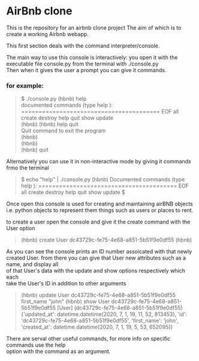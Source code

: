 # AirBnb clone

This is the repository for an airbnb clone project
The aim of which is to create a working Airbnb webapp.

This first section deals with the command interpreter/console.

The main way to use this console is interactively: you open it with the executable file
console.py from the terminal with ./console.py  \
Then when it gives the user a prompt you can give it commands.

### for example: 
>$ ./console.py
(hbnb) help
\
documented commands (type help <topic>):
========================================
EOF  all  create  destroy  help  quit  show  update
\
(hbnb)
(hbnb) help quit\
Quit command to exit the program
\
(hbnb)\
(hbnb)\
(hbnb) quit

Alternatively you can use it in non-interactive mode by giving it commands frmo the terminal
> $ echo "help" | ./console.py
(hbnb) 
Documented commands (type help <topic>):
========================================
EOF  all  create  destroy  help  quit  show  update
$

Once open this console is used for creating and maintaining airBNB objects\
i.e. python objects to represent them things such as users or places to rent.

to create a user open the console and give it the create command with the User option

> (hbnb) create User
dc43729c-fe75-4e68-a851-5b51f9e0df55
(hbnb) 

As you can see the console prints an ID number assoicated with that newly created User.
from there you can give that User new attributes such as a name, and display all\
 of that User's data with the update and show options respectively which each \
 take the User's ID in addition to other arguments
 >(hbnb) update User dc43729c-fe75-4e68-a851-5b51f9e0df55 first_name "john"
 (hbnb) show User dc43729c-fe75-4e68-a851-5b51f9e0df55
 [User] (dc43729c-fe75-4e68-a851-5b51f9e0df55) {'updated_at': datetime.datetime(2020, 7, 1, 19, 11, 52, 813453), 'id': 'dc43729c-fe75-4e68-a851-5b51f9e0df55', 'first_name': 'john', 'created_at': datetime.datetime(2020, 7, 1, 19, 5, 53, 652095)}
 
 There are serval other useful commands, for more info on specific commands use the help\
 option with the command as an argument.
